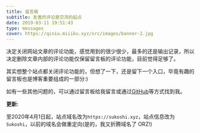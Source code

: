 ```yaml
---
title: 留言板
subtitle: 友善的评论是交流的起点
date: 2019-03-11 19:51:43
type: messages
cover: https://qiniu.miiiku.xyz/src/images/banner-2.jpg
---
```


决定关闭网站文章的评论功能，感觉用到的很少很少，最多的还是输出记录，所以决定删除文章内部的评论功能仅保留留言板的评论功能，目前觉得足够了。

其实想整个站点都关闭评论功能的，但想了一下，还是留下一个入口，毕竟有趣的留言板也是博客重要组成的一部分:)

如有一些其他问题的，可以通过留言板给我留言或通过[GitHub](https://github.com/miiiku)等方式找到我。

**更新:**

至2020年4月1日起，站点域名改为`https://sukoshi.xyz`，站点信息改为`Sukoshi`，以前的域名会做重定向(是的，我又折腾域名了 ORZ!)